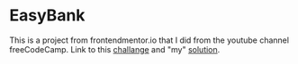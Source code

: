 # EasyBank

This is a project from frontendmentor.io that I did from the youtube channel freeCodeCamp.
Link to this [challange](https://www.frontendmentor.io/challenges/easybank-landing-page-WaUhkoDN) and "my" [solution](https://spectacular-cocada-38b00e.netlify.app/).

